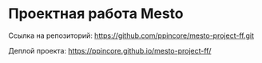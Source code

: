 # Проектная работа Mesto

Ссылка на репозиторий: https://github.com/ppincore/mesto-project-ff.git

Деплой проекта: https://ppincore.github.io/mesto-project-ff/
